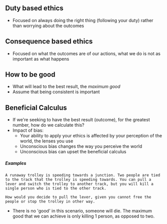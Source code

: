 ## Duty based ethics
- Focused on always doing the right thing (following your duty) rather than worrying about the outcomes
## Consequence based ethics
- Focused on what the outcomes are of our actions, what we do is not as important as what happens

## How to be good
- What will lead to the best result, the *maximum good*
- Assume that being consistent is important 

## Beneficial Calculus
- If we're seeking to have the best result (outcome), for the greatest number, how do we calculate this?
- Impact of bias:
	- Your ability to apply your ethics is affected by your perception of the world, the lenses you use
	- Unconscious bias changes the way you perceive the world
	- Unconscious bias can upset the beneficial calculus

##### Examples

```
A runaway trolley is speeding towards a junction. Two people are tied to the track that the trolley is speeding towards. You can pull a lever and switch the trolley to another track, but you will kill a single person who is tied to the other track. 

How would you decide to pull the lever, given you cannot free the people or stop the trolley in other way.
```

- There is no 'good' in this scenario, someone will die. The maximum good that we can achieve is only killing 1 person, as opposed to two. 